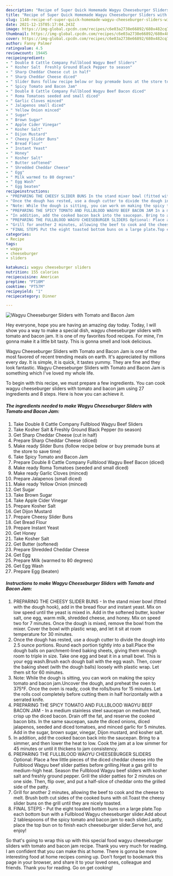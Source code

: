 ```yaml
---
description: "Recipe of Super Quick Homemade Wagyu Cheeseburger Sliders with Tomato and Bacon Jam"
title: "Recipe of Super Quick Homemade Wagyu Cheeseburger Sliders with Tomato and Bacon Jam"
slug: 1148-recipe-of-super-quick-homemade-wagyu-cheeseburger-sliders-with-tomato-and-bacon-jam
date: 2021-12-15T05:17:04.243Z
image: https://img-global.cpcdn.com/recipes/c6e03a2738e66892/680x482cq70/wagyu-cheeseburger-sliders-with-tomato-and-bacon-jam-recipe-main-photo.jpg
thumbnail: https://img-global.cpcdn.com/recipes/c6e03a2738e66892/680x482cq70/wagyu-cheeseburger-sliders-with-tomato-and-bacon-jam-recipe-main-photo.jpg
cover: https://img-global.cpcdn.com/recipes/c6e03a2738e66892/680x482cq70/wagyu-cheeseburger-sliders-with-tomato-and-bacon-jam-recipe-main-photo.jpg
author: Fanny Palmer
ratingvalue: 4.5
reviewcount: 19445
recipeingredient:
- " Double 8 Cattle Company Fullblood Wagyu Beef Sliders"
- " Kosher Salt  Freshly Ground Black Pepper to season"
- " Sharp Cheddar Cheese cut in half"
- " Sharp Cheddar Cheese diced"
- " Slider Buns follow recipe below or buy premade buns at the store to save time"
- " Spicy Tomato and Bacon Jam"
- " Double 8 Cattle Company Fullblood Wagyu Beef Bacon diced"
- " Roma Tomatoes seeded and small diced"
- " Garlic Cloves minced"
- " Jalapenos small diced"
- " Yellow Onion minced"
- " Sugar"
- " Brown Sugar"
- " Apple Cider Vinegar"
- " Kosher Salt"
- " Dijon Mustard"
- " Cheesy Slider Buns"
- " Bread Flour"
- " Instant Yeast"
- " Honey"
- " Kosher Salt"
- " Butter softened"
- " Shredded Cheddar Cheese"
- " Egg"
- " Milk warmed to 80 degrees"
- " Egg Wash"
- " Egg beaten"
recipeinstructions:
- "PREPARING THE CHEESY SLIDER BUNS In the stand mixer bowl (fitted with the dough hook), add in the bread flour and instant yeast. Mix on low speed until the yeast is mixed in. Add in the softened butter, kosher salt, one egg, warm milk, shredded cheese, and honey. Mix on speed two for 7 minutes. Once the dough is mixed, remove the bowl from the mixer. Cover the bowl with plastic wrap, and let it sit at room temperature for 30 minutes."
- "Once the dough has rested, use a dough cutter to divide the dough into 2.5 ounce portions. Round each portion tightly into a ball.Place the dough balls on parchment-lined baking sheets, giving them enough room to triple in size. Take one egg and beat it in a small bowl. This is your egg wash.Brush each dough ball with the egg wash. Then, cover the baking sheet (with the dough balls) loosely with plastic wrap. Let them sit for 60 minutes."
- "Note: While the dough is sitting, you can work on making the spicy tomato and bacon jam.Uncover the dough, and preheat the oven to 375°F. Once the oven is ready, cook the rolls/buns for 15 minutes. Let the rolls cool completely before cutting them in half horizontally with a serrated knife."
- "PREPARING THE SPICY TOMATO AND FULLBLOOD WAGYU BEEF BACON JAM In a medium stainless steel saucepan on medium heat, crisp up the diced bacon. Drain off the fat, and reserve the cooked bacon bits. In the same saucepan, saute the diced onions, diced jalapenos, seeded and diced tomatoes, and minced garlic for 5 minutes. Add in the sugar, brown sugar, vinegar, Dijon mustard, and kosher salt."
- "In addition, add the cooked bacon back into the saucepan. Bring to a simmer, and then lower the heat to low. Cook the jam at a low simmer for 45 minutes or until it thickens to jam consistency."
- "PREPARING THE FULLBLOOD WAGYU CHEESEBURGER SLIDERS Optional: Place a few little pieces of the diced cheddar cheese into the Fullblood Wagyu beef slider patties before grilling.Heat a gas grill to medium-high heat. Season the Fullblood Wagyu beef sliders with kosher salt and freshly ground pepper. Grill the slider patties for 2 minutes on one side. Then, flip over, and put a half-slice of cheddar onto the grilled side of the patty."
- "Grill for another 2 minutes, allowing the beef to cook and the cheese to melt. Brush both cut sides of the cooked buns with oil.Toast the cheesy slider buns on the grill until they are nicely toasted."
- "FINAL STEPS Put the eight toasted bottom buns on a large plate.Top each bottom bun with a Fullblood Wagyu cheeseburger slider.Add about 2 tablespoons of the spicy tomato and bacon jam to each slider.Lastly, place the top bun on to finish each cheeseburger slider.Serve hot, and enjoy!"
categories:
- Recipe
tags:
- wagyu
- cheeseburger
- sliders

katakunci: wagyu cheeseburger sliders 
nutrition: 155 calories
recipecuisine: American
preptime: "PT10M"
cooktime: "PT57M"
recipeyield: "1"
recipecategory: Dinner

---
```



![Wagyu Cheeseburger Sliders with Tomato and Bacon Jam](https://img-global.cpcdn.com/recipes/c6e03a2738e66892/680x482cq70/wagyu-cheeseburger-sliders-with-tomato-and-bacon-jam-recipe-main-photo.jpg)

Hey everyone, hope you are having an amazing day today. Today, I will show you a way to make a special dish, wagyu cheeseburger sliders with tomato and bacon jam. It is one of my favorites food recipes. For mine, I'm gonna make it a little bit tasty. This is gonna smell and look delicious.

Wagyu Cheeseburger Sliders with Tomato and Bacon Jam is one of the most favored of recent trending meals on earth. It's appreciated by millions every day. It is simple, it is quick, it tastes yummy. They are fine and they look fantastic. Wagyu Cheeseburger Sliders with Tomato and Bacon Jam is something which I've loved my whole life.




To begin with this recipe, we must prepare a few ingredients. You can cook wagyu cheeseburger sliders with tomato and bacon jam using 27 ingredients and 8 steps. Here is how you can achieve it.

<!--inarticleads1-->

##### The ingredients needed to make Wagyu Cheeseburger Sliders with Tomato and Bacon Jam:

1. Take  Double 8 Cattle Company Fullblood Wagyu Beef Sliders
1. Take  Kosher Salt &amp; Freshly Ground Black Pepper (to season)
1. Get  Sharp Cheddar Cheese (cut in half)
1. Prepare  Sharp Cheddar Cheese (diced)
1. Make ready  Slider Buns (follow recipe below or buy premade buns at the store to save time)
1. Take  Spicy Tomato and Bacon Jam
1. Prepare  Double 8 Cattle Company Fullblood Wagyu Beef Bacon (diced)
1. Make ready  Roma Tomatoes (seeded and small diced)
1. Make ready  Garlic Cloves (minced)
1. Prepare  Jalapenos (small diced)
1. Make ready  Yellow Onion (minced)
1. Get  Sugar
1. Take  Brown Sugar
1. Take  Apple Cider Vinegar
1. Prepare  Kosher Salt
1. Get  Dijon Mustard
1. Prepare  Cheesy Slider Buns
1. Get  Bread Flour
1. Prepare  Instant Yeast
1. Get  Honey
1. Take  Kosher Salt
1. Get  Butter (softened)
1. Prepare  Shredded Cheddar Cheese
1. Get  Egg
1. Prepare  Milk (warmed to 80 degrees)
1. Get  Egg Wash
1. Prepare  Egg (beaten)




<!--inarticleads2-->

##### Instructions to make Wagyu Cheeseburger Sliders with Tomato and Bacon Jam:

1. PREPARING THE CHEESY SLIDER BUNS - In the stand mixer bowl (fitted with the dough hook), add in the bread flour and instant yeast. Mix on low speed until the yeast is mixed in. Add in the softened butter, kosher salt, one egg, warm milk, shredded cheese, and honey. Mix on speed two for 7 minutes. Once the dough is mixed, remove the bowl from the mixer. Cover the bowl with plastic wrap, and let it sit at room temperature for 30 minutes.
1. Once the dough has rested, use a dough cutter to divide the dough into 2.5 ounce portions. Round each portion tightly into a ball.Place the dough balls on parchment-lined baking sheets, giving them enough room to triple in size. Take one egg and beat it in a small bowl. This is your egg wash.Brush each dough ball with the egg wash. Then, cover the baking sheet (with the dough balls) loosely with plastic wrap. Let them sit for 60 minutes.
1. Note: While the dough is sitting, you can work on making the spicy tomato and bacon jam.Uncover the dough, and preheat the oven to 375°F. Once the oven is ready, cook the rolls/buns for 15 minutes. Let the rolls cool completely before cutting them in half horizontally with a serrated knife.
1. PREPARING THE SPICY TOMATO AND FULLBLOOD WAGYU BEEF BACON JAM - In a medium stainless steel saucepan on medium heat, crisp up the diced bacon. Drain off the fat, and reserve the cooked bacon bits. In the same saucepan, saute the diced onions, diced jalapenos, seeded and diced tomatoes, and minced garlic for 5 minutes. Add in the sugar, brown sugar, vinegar, Dijon mustard, and kosher salt.
1. In addition, add the cooked bacon back into the saucepan. Bring to a simmer, and then lower the heat to low. Cook the jam at a low simmer for 45 minutes or until it thickens to jam consistency.
1. PREPARING THE FULLBLOOD WAGYU CHEESEBURGER SLIDERS Optional: Place a few little pieces of the diced cheddar cheese into the Fullblood Wagyu beef slider patties before grilling.Heat a gas grill to medium-high heat. Season the Fullblood Wagyu beef sliders with kosher salt and freshly ground pepper. Grill the slider patties for 2 minutes on one side. Then, flip over, and put a half-slice of cheddar onto the grilled side of the patty.
1. Grill for another 2 minutes, allowing the beef to cook and the cheese to melt. Brush both cut sides of the cooked buns with oil.Toast the cheesy slider buns on the grill until they are nicely toasted.
1. FINAL STEPS - Put the eight toasted bottom buns on a large plate.Top each bottom bun with a Fullblood Wagyu cheeseburger slider.Add about 2 tablespoons of the spicy tomato and bacon jam to each slider.Lastly, place the top bun on to finish each cheeseburger slider.Serve hot, and enjoy!




So that's going to wrap this up with this special food wagyu cheeseburger sliders with tomato and bacon jam recipe. Thank you very much for reading. I am confident that you can make this at home. There is gonna be more interesting food at home recipes coming up. Don't forget to bookmark this page in your browser, and share it to your loved ones, colleague and friends. Thank you for reading. Go on get cooking!

